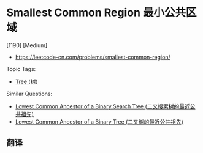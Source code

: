 # Smallest Common Region 最小公共区域

[1190] [Medium]

- https://leetcode-cn.com/problems/smallest-common-region/

Topic Tags:

- [Tree (树)](https://leetcode-cn.com/tag/tree/)

Similar Questions:

- [Lowest Common Ancestor of a Binary Search Tree (二叉搜索树的最近公共祖先)](https://leetcode-cn.com/problems/lowest-common-ancestor-of-a-binary-search-tree/)
- [Lowest Common Ancestor of a Binary Tree (二叉树的最近公共祖先)](https://leetcode-cn.com/problems/lowest-common-ancestor-of-a-binary-tree/)

## 翻译
